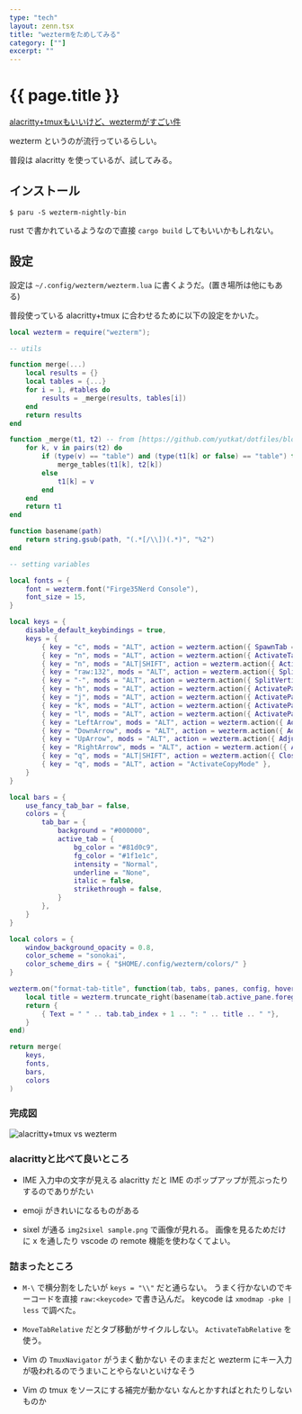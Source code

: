 ```yaml
---
type: "tech"
layout: zenn.tsx
title: "weztermをためしてみる"
category: [""]
excerpt: ""
---
```


# {{ page.title }}

[alacritty+tmuxもいいけど、weztermがすごい件](https://zenn.dev/yutakatay/articles/wezterm-intro#4.-%E3%82%BF%E3%83%BC%E3%83%9F%E3%83%8A%E3%83%AB%E3%83%9E%E3%83%AB%E3%83%81%E3%83%97%E3%83%AC%E3%82%AF%E3%82%B5(tmux-%E7%9B%B8%E5%BD%93)%E3%82%92%E5%86%85%E8%94%B5%E3%81%97%E3%81%A6%E3%81%84%E3%82%8B%E3%81%AE%E3%81%8C%E3%81%99%E3%81%94%E3%81%84)

wezterm というのが流行っているらしい。

普段は alacritty を使っているが、試してみる。

## インストール

```console
$ paru -S wezterm-nightly-bin
```

rust で書かれているようなので直接 `cargo build` してもいいかもしれない。

## 設定

設定は `~/.config/wezterm/wezterm.lua` に書くようだ。(置き場所は他にもある)

普段使っている alacritty+tmux に合わせるために以下の設定をかいた。

```lua
local wezterm = require("wezterm");

-- utils

function merge(...)
    local results = {}
    local tables = {...}
    for i = 1, #tables do
        results = _merge(results, tables[i])
    end
    return results
end

function _merge(t1, t2) -- from [https://github.com/yutkat/dotfiles/blob/3576916618fa7991de69682f628ec4832cf919c7/.config/wezterm/utils.lua]
	for k, v in pairs(t2) do
		if (type(v) == "table") and (type(t1[k] or false) == "table") then
			merge_tables(t1[k], t2[k])
		else
			t1[k] = v
		end
	end
	return t1
end

function basename(path)
	return string.gsub(path, "(.*[/\\])(.*)", "%2")
end

-- setting variables

local fonts = {
    font = wezterm.font("Firge35Nerd Console"),
    font_size = 15,
}

local keys = {
    disable_default_keybindings = true,
    keys = {
        { key = "c", mods = "ALT", action = wezterm.action({ SpawnTab = "DefaultDomain" }) },
        { key = "n", mods = "ALT", action = wezterm.action({ ActivateTabRelative = 1 }) },
        { key = "n", mods = "ALT|SHIFT", action = wezterm.action({ ActivateTabRelative = -1 }) },
        { key = "raw:132", mods = "ALT", action = wezterm.action({ SplitHorizontal = {domain = "CurrentPaneDomain"} }) }, -- 132 = backslash
        { key = "-", mods = "ALT", action = wezterm.action({ SplitVertical = {domain = "CurrentPaneDomain"} }) },
        { key = "h", mods = "ALT", action = wezterm.action({ ActivatePaneDirection = "Left" }) },
        { key = "j", mods = "ALT", action = wezterm.action({ ActivatePaneDirection = "Down" }) },
        { key = "k", mods = "ALT", action = wezterm.action({ ActivatePaneDirection = "Up" }) },
        { key = "l", mods = "ALT", action = wezterm.action({ ActivatePaneDirection = "Right" }) },
        { key = "LeftArrow", mods = "ALT", action = wezterm.action({ AdjustPaneSize = {"Left", 3} })},
        { key = "DownArrow", mods = "ALT", action = wezterm.action({ AdjustPaneSize = {"Down", 3} })},
        { key = "UpArrow", mods = "ALT", action = wezterm.action({ AdjustPaneSize = {"Up", 3} })},
        { key = "RightArrow", mods = "ALT", action = wezterm.action({ AdjustPaneSize = {"Right", 3} })},
        { key = "q", mods = "ALT|SHIFT", action = wezterm.action({ CloseCurrentPane = {confirm = false} })},
        { key = "q", mods = "ALT", action = "ActivateCopyMode" },
    }
}

local bars = {
    use_fancy_tab_bar = false,
    colors = {
        tab_bar = {
            background = "#000000",
            active_tab = {
                bg_color = "#81d0c9",
                fg_color = "#1f1e1c",
                intensity = "Normal",
                underline = "None",
                italic = false,
                strikethrough = false,
            }
        },
    }
}

local colors = {
    window_background_opacity = 0.8,
    color_scheme = "sonokai",
    color_scheme_dirs = { "$HOME/.config/wezterm/colors/" }
}

wezterm.on("format-tab-title", function(tab, tabs, panes, config, hover, max_width)
	local title = wezterm.truncate_right(basename(tab.active_pane.foreground_process_name), max_width)
	return {
		{ Text = " " .. tab.tab_index + 1 .. ": " .. title .. " "},
	}
end)

return merge(
    keys,
    fonts,
    bars,
    colors
)
```

### 完成図

![alacritty+tmux vs wezterm](https://i.gyazo.com/b9255a87fb554c4a002c755d985cb260.png)

### alacrittyと比べて良いところ

- IME 入力中の文字が見える
    alacritty だと IME のポップアップが荒ぶったりするのでありがたい

- emoji がきれいになるものがある
- sixel が通る
    `img2sixel sample.png` で画像が見れる。
    画像を見るためだけに x を通したり vscode の remote 機能を使わなくてよい。

### 詰まったところ

- `M-\` で横分割をしたいが `keys = "\\"` だと通らない。
    うまく行かないのでキーコードを直接 `raw:<keycode>` で書き込んだ。
    keycode は `xmodmap -pke | less` で調べた。

- `MoveTabRelative` だとタブ移動がサイクルしない。
    `ActivateTabRelative` を使う。

- Vim の `TmuxNavigator` がうまく動かない
    そのままだと wezterm にキー入力が吸われるのでうまいことやらないといけなそう

- Vim の tmux をソースにする補完が動かない
    なんとかすればとれたりしないものか

